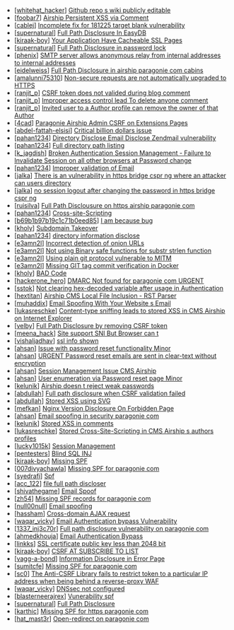 * [[whitehat_hacker](https://hackerone.com/whitehat_hacker)] [Github repo s wiki publicly editable](https://hackerone.com/reports/461429)
* [[foobar7](https://hackerone.com/foobar7)] [Airship Persistent XSS via Comment](https://hackerone.com/reports/301973)
* [[cablej](https://hackerone.com/cablej)] [Incomplete fix for 181225 target blank vulnerability ](https://hackerone.com/reports/226104)
* [[supernatural](https://hackerone.com/supernatural)] [Full Path Disclosure In EasyDB](https://hackerone.com/reports/119494)
* [[kiraak-boy](https://hackerone.com/kiraak-boy)] [Your Application Have Cacheable SSL Pages](https://hackerone.com/reports/115296)
* [[supernatural](https://hackerone.com/supernatural)] [Full Path Disclosure in password lock](https://hackerone.com/reports/115422)
* [[phenix](https://hackerone.com/phenix)] [SMTP server allows anonymous relay from internal addresses to internal addresses](https://hackerone.com/reports/144385)
* [[eidelweiss](https://hackerone.com/eidelweiss)] [Full Path Disclosure in airship paragonie com  cabins ](https://hackerone.com/reports/226343)
* [[amalunni75310](https://hackerone.com/amalunni75310)] [Non-secure requests are not automatically upgraded to HTTPS](https://hackerone.com/reports/241950)
* [[ranjit_p](https://hackerone.com/ranjit_p)] [CSRF token does not valided during blog comment](https://hackerone.com/reports/273998)
* [[ranjit_p](https://hackerone.com/ranjit_p)] [Improper access control lead To delete anyone comment](https://hackerone.com/reports/273805)
* [[ranjit_p](https://hackerone.com/ranjit_p)] [Invited user to a Author profile can remove the owner of that Author](https://hackerone.com/reports/274541)
* [[4cad](https://hackerone.com/4cad)] [Paragonie Airship Admin CSRF on Extensions Pages](https://hackerone.com/reports/243094)
* [[abdel-fattah-elsisi](https://hackerone.com/abdel-fattah-elsisi)] [ Critical billion dollars issue](https://hackerone.com/reports/244836)
* [[pahan1234](https://hackerone.com/pahan1234)] [Directory Disclose Email Disclose Zendmail vulnerability](https://hackerone.com/reports/228112)
* [[pahan1234](https://hackerone.com/pahan1234)] [Full directory path listing](https://hackerone.com/reports/230098)
* [[k_jagdish](https://hackerone.com/k_jagdish)] [Broken Authentication  Session Management - Failure to Invalidate Session on all other browsers at Password change](https://hackerone.com/reports/226712)
* [[pahan1234](https://hackerone.com/pahan1234)] [Improper validation of Email ](https://hackerone.com/reports/226334)
* [[jalka](https://hackerone.com/jalka)] [There is an vulnerability in https  bridge cspr ng where an attacker can users directory](https://hackerone.com/reports/226505)
* [[jalka](https://hackerone.com/jalka)] [no session logout after changing the password in https  bridge cspr ng ](https://hackerone.com/reports/226518)
* [[ruisilva](https://hackerone.com/ruisilva)] [Full Path Disclousure on https  airship paragonie com](https://hackerone.com/reports/226514)
* [[pahan1234](https://hackerone.com/pahan1234)] [Cross-site-Scripting](https://hackerone.com/reports/226203)
* [[b69b1b97b19c1c71b0eed85](https://hackerone.com/b69b1b97b19c1c71b0eed85)] [I am because bug](https://hackerone.com/reports/226094)
* [[kholy](https://hackerone.com/kholy)] [Subdomain Takeover](https://hackerone.com/reports/180393)
* [[pahan1234](https://hackerone.com/pahan1234)] [directory information disclose](https://hackerone.com/reports/226212)
* [[e3amn2l](https://hackerone.com/e3amn2l)] [Incorrect detection of onion URLs](https://hackerone.com/reports/181210)
* [[e3amn2l](https://hackerone.com/e3amn2l)] [Not using Binary safe functions for substr strlen function](https://hackerone.com/reports/181315)
* [[e3amn2l](https://hackerone.com/e3amn2l)] [Using plain git protocol vulnerable to MITM ](https://hackerone.com/reports/181214)
* [[e3amn2l](https://hackerone.com/e3amn2l)] [Missing GIT tag commit verification in Docker](https://hackerone.com/reports/181212)
* [[kholy](https://hackerone.com/kholy)] [BAD Code  ](https://hackerone.com/reports/180074)
* [[hackerone_hero](https://hackerone.com/hackerone_hero)] [DMARC Not found for paragonie com  URGENT](https://hackerone.com/reports/179828)
* [[sstok](https://hackerone.com/sstok)] [Not clearing hex-decoded variable after usage in Authentication](https://hackerone.com/reports/168293)
* [[hextitan](https://hackerone.com/hextitan)] [ Airship CMS Local File Inclusion - RST Parser](https://hackerone.com/reports/179034)
* [[muhaddix](https://hackerone.com/muhaddix)] [Email Spoofing With Your Website s Email](https://hackerone.com/reports/163156)
* [[lukasreschke](https://hackerone.com/lukasreschke)] [Content-type sniffing leads to stored XSS in CMS Airship on Internet Explorer ](https://hackerone.com/reports/151231)
* [[velby](https://hackerone.com/velby)] [Full Path Disclosure by removing CSRF token](https://hackerone.com/reports/150018)
* [[meena_hack](https://hackerone.com/meena_hack)] [Site support SNI But Browser can t](https://hackerone.com/reports/149442)
* [[vishaljadhav](https://hackerone.com/vishaljadhav)] [ssl info shown ](https://hackerone.com/reports/149369)
* [[ahsan](https://hackerone.com/ahsan)] [Issue with password reset functionality Minor ](https://hackerone.com/reports/149027)
* [[ahsan](https://hackerone.com/ahsan)] [ URGENT Password reset emails are sent in clear-text without encryption ](https://hackerone.com/reports/149028)
* [[ahsan](https://hackerone.com/ahsan)] [Session Management Issue CMS Airship](https://hackerone.com/reports/148914)
* [[ahsan](https://hackerone.com/ahsan)] [User enumeration via Password reset page Minor ](https://hackerone.com/reports/148911)
* [[kelunik](https://hackerone.com/kelunik)] [Airship doesn t reject weak passwords](https://hackerone.com/reports/148903)
* [[abdullah](https://hackerone.com/abdullah)] [Full path disclosure when CSRF validation failed ](https://hackerone.com/reports/148890)
* [[abdullah](https://hackerone.com/abdullah)] [Stored XSS using SVG ](https://hackerone.com/reports/148853)
* [[mefkan](https://hackerone.com/mefkan)] [Nginx Version Disclosure On Forbidden Page](https://hackerone.com/reports/148768)
* [[ahsan](https://hackerone.com/ahsan)] [Email spoofing in security paragonie com](https://hackerone.com/reports/148763)
* [[kelunik](https://hackerone.com/kelunik)] [Stored XSS in comments](https://hackerone.com/reports/148751)
* [[lukasreschke](https://hackerone.com/lukasreschke)] [Stored Cross-Site-Scripting in CMS Airship s authors profiles](https://hackerone.com/reports/148741)
* [[lucky1015k](https://hackerone.com/lucky1015k)] [Session Management](https://hackerone.com/reports/145300)
* [[pentesters](https://hackerone.com/pentesters)] [Blind SQL INJ](https://hackerone.com/reports/115304)
* [[kiraak-boy](https://hackerone.com/kiraak-boy)] [Missing SPF](https://hackerone.com/reports/115294)
* [[007divyachawla](https://hackerone.com/007divyachawla)] [Missing SPF for paragonie com](https://hackerone.com/reports/115390)
* [[syedrafi](https://hackerone.com/syedrafi)] [Spf ](https://hackerone.com/reports/116927)
* [[acc_122](https://hackerone.com/acc_122)] [file full path discloser ](https://hackerone.com/reports/116057)
* [[shivathegame](https://hackerone.com/shivathegame)] [Email Spoof](https://hackerone.com/reports/115452)
* [[zh54](https://hackerone.com/zh54)] [Missing SPF records for paragonie com](https://hackerone.com/reports/115250)
* [[null00null](https://hackerone.com/null00null)] [Email spoofing](https://hackerone.com/reports/115232)
* [[hassham](https://hackerone.com/hassham)] [Cross-domain AJAX request](https://hackerone.com/reports/113339)
* [[waqar_vicky](https://hackerone.com/waqar_vicky)] [Email Authentication bypass Vulnerability](https://hackerone.com/reports/115245)
* [[1337_inj3c70r](https://hackerone.com/1337_inj3c70r)] [Full path disclosure vulnerability on paragonie com](https://hackerone.com/reports/145260)
* [[ahmedkhouja](https://hackerone.com/ahmedkhouja)] [Email Authentication Bypass](https://hackerone.com/reports/135283)
* [[linkks](https://hackerone.com/linkks)] [SSL certificate public key less than 2048 bit](https://hackerone.com/reports/115271)
* [[kiraak-boy](https://hackerone.com/kiraak-boy)] [CSRF AT SUBSCRIBE TO LIST ](https://hackerone.com/reports/115323)
* [[vagg-a-bond](https://hackerone.com/vagg-a-bond)] [Information Disclosure in Error Page](https://hackerone.com/reports/115219)
* [[sumitcfe](https://hackerone.com/sumitcfe)] [Missing SPF for paragonie com](https://hackerone.com/reports/115315)
* [[sc0](https://hackerone.com/sc0)] [The Anti-CSRF Library fails to restrict token to a particular IP address when being behind a reverse-proxy WAF](https://hackerone.com/reports/134894)
* [[waqar_vicky](https://hackerone.com/waqar_vicky)] [DNSsec not configured](https://hackerone.com/reports/115246)
* [[blasterneerajrex](https://hackerone.com/blasterneerajrex)] [Vunerability  spf](https://hackerone.com/reports/130990)
* [[supernatural](https://hackerone.com/supernatural)] [Full Path Disclosure](https://hackerone.com/reports/115337)
* [[karthic](https://hackerone.com/karthic)] [Missing SPF for https  paragonie com ](https://hackerone.com/reports/115214)
* [[hat_mast3r](https://hackerone.com/hat_mast3r)] [Open-redirect on paragonie com](https://hackerone.com/reports/113112)
